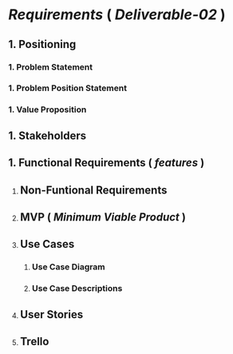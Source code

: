 # ***Requirements*** ( *Deliverable-02* )

## 1. Positioning
###    1. Problem Statement

###    1. Problem Position Statement

###    1. Value Proposition

## 1. Stakeholders

## 1. Functional Requirements ( *features* )

1. ## Non-Funtional Requirements

1. ## MVP ( *Minimum Viable Product* )

1. ## Use Cases
    1. ### Use Case Diagram

    1. ### Use Case Descriptions

1. ## User Stories

1. ## Trello